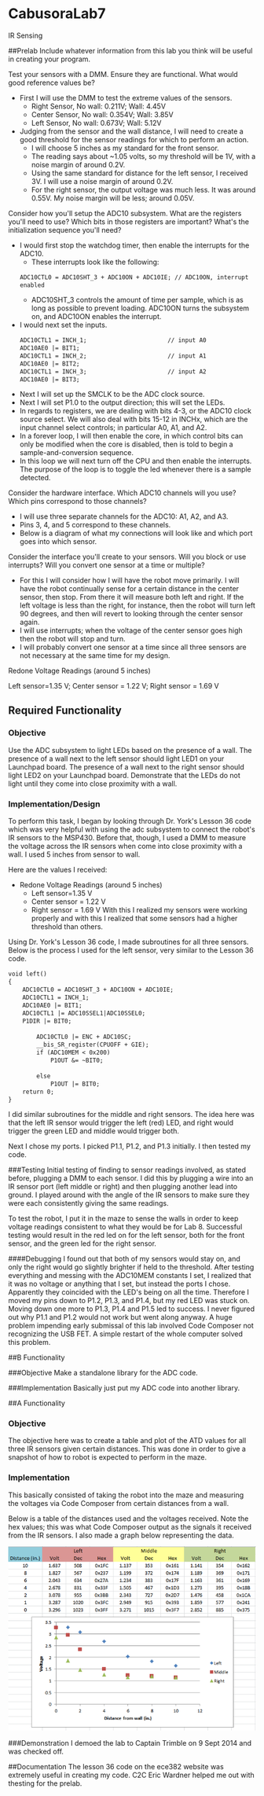 CabusoraLab7
============

IR Sensing

##Prelab
Include whatever information from this lab you think will be useful in creating your program.


Test your sensors with a DMM. Ensure they are functional. What would good reference values be?
* First I will use the DMM to test the extreme values of the sensors.
  - Right Sensor, No wall: 0.211V; Wall: 4.45V
  - Center Sensor, No wall: 0.354V; Wall: 3.85V
  - Left Sensor, No wall: 0.673V; Wall: 5.12V
* Judging from the sensor and the wall distance, I will need to create a good threshold for the sensor readings for which to perform an action.
  - I will choose 5 inches as my standard for the front sensor.
  - The reading says about ~1.05 volts, so my threshold will be 1V, with a noise margin of around 0.2V.
  - Using the same standard for distance for the left sensor, I received 3V.  I will use a noise margin of around 0.2V.
  - For the right sensor, the output voltage was much less.  It was around 0.55V.  My noise margin will be less; around 0.05V.


Consider how you'll setup the ADC10 subsystem. What are the registers you'll need to use? Which bits in those registers are important? What's the initialization sequence you'll need?
* I would first stop the watchdog timer, then enable the interrupts for the ADC10.
  - These interrupts look like the following:
  ```
  ADC10CTL0 = ADC10SHT_3 + ADC10ON + ADC10IE; // ADC10ON, interrupt enabled
  ```
  - ADC10SHT_3 controls the amount of time per sample, which is as long as possible to prevent loading.  ADC10ON turns the subsystem on, and ADC10ON enables the interrupt.
* I would next set the inputs.
  ```
  ADC10CTL1 = INCH_1;                       // input A0
  ADC10AE0 |= BIT1; 
  ADC10CTL1 = INCH_2;                       // input A1
  ADC10AE0 |= BIT2;
  ADC10CTL1 = INCH_3;                       // input A2
  ADC10AE0 |= BIT3;
  ```
* Next I will set up the SMCLK to be the ADC clock source.
* Next I will set P1.0 to the output direction; this will set the LEDs.
* In regards to registers, we are dealing with bits 4-3, or the ADC10 clock source select.  We will also deal with bits 15-12 in INCHx, which are the input channel select controls; in particular A0, A1, and A2.
* In a forever loop, I will then enable the core, in which control bits can only be modified when the core is disabled, then is told to begin a sample-and-conversion sequence.
* In this loop we will next turn off the CPU and then enable the interrupts.  The purpose of the loop is to toggle the led whenever there is a sample detected.

Consider the hardware interface. Which ADC10 channels will you use? Which pins correspond to those channels?
* I will use three separate channels for the ADC10:  A1, A2, and A3.
* Pins 3, 4, and 5 correspond to these channels.
* Below is a diagram of what my connections will look like and which port goes into which sensor.

Consider the interface you'll create to your sensors. Will you block or use interrupts? Will you convert one sensor at a time or multiple?
* For this I will consider how I will have the robot move primarily.  I will have the robot continually sense for a certain distance in the center sensor, then stop.  From there it will measure both left and right.  If the left voltage is less than the right, for instance, then the robot will turn left 90 degrees, and then will revert to looking through the center sensor again.
* I will use interrupts; when the voltage of the center sensor goes high then the robot will stop and turn.
* I will probably convert one sensor at a time since all three sensors are not necessary at the same time for my design.

Redone Voltage Readings (around 5 inches)

Left sensor=1.35 V; Center sensor = 1.22 V; Right sensor = 1.69 V

## Required Functionality

### Objective
Use the ADC subsystem to light LEDs based on the presence of a wall. The presence of a wall next to the left sensor should light LED1 on your Launchpad board. The presence of a wall next to the right sensor should light LED2 on your Launchpad board. Demonstrate that the LEDs do not light until they come into close proximity with a wall.

### Implementation/Design
To perform this task, I began by looking through Dr. York's Lesson 36 code which was very helpful with using the adc subsystem to connect the robot's IR sensors to the MSP430.  Before that, though, I used a DMM to measure the voltage across the IR sensors when come into close proximity with a wall.  I used 5 inches from sensor to wall.

Here are the values I received:
* Redone Voltage Readings (around 5 inches)
  - Left sensor=1.35 V
  - Center sensor = 1.22 V
  - Right sensor = 1.69 V
With this I realized my sensors were working properly and with this I realized that some sensors had a higher threshold than others.

Using Dr. York's Lesson 36 code, I made subroutines for all three sensors.  Below is the process I used for the left sensor, very similar to the Lesson 36 code.
```
void left()
{
	ADC10CTL0 = ADC10SHT_3 + ADC10ON + ADC10IE;
	ADC10CTL1 = INCH_1;
	ADC10AE0 |= BIT1;
	ADC10CTL1 |= ADC10SSEL1|ADC10SSEL0;
	P1DIR |= BIT0;

		ADC10CTL0 |= ENC + ADC10SC;
		__bis_SR_register(CPUOFF + GIE);
		if (ADC10MEM < 0x200)
			P1OUT &= ~BIT0;

		else
			P1OUT |= BIT0;
	return 0;
}
```

I did similar subroutines for the middle and right sensors.  The idea here was that the left IR sensor would trigger the left (red) LED, and right would trigger the green LED and middle would trigger both.

Next I chose my ports.  I picked P1.1, P1.2, and P1.3 initially.  I then tested my code.

###Testing
Initial testing of finding to sensor readings involved, as stated before, plugging a DMM to each sensor.  I did this by plugging a wire into an IR sensor port (left middle or right) and then plugging another lead into ground.  I played around with the angle of the IR sensors to make sure they were each consistently giving the same readings.

To test the robot, I put it in the maze to sense the walls in order to keep voltage readings consistent to what they would be for Lab 8.  Successful testing would result in the red led on for the left sensor, both for the front sensor, and the green led for the right sensor.

####Debugging
I found out that both of my sensors would stay on, and only the right would go slightly brighter if held to the threshold.  After testing everything and messing with the ADC10MEM constants I set, I realized that it was no voltage or anything that I set, but instead the ports I chose.  Apparently they coincided with the LED's being on all the time.  Therefore I moved my pins down to P1.2, P1.3, and P1.4, but my red LED was stuck on.  Moving down one more to P1.3, P1.4 and P1.5 led to success.  I never figured out why P1.1 and P1.2 would not work but went along anyway.  A huge problem impending early submissal of this lab involved Code Composer not recognizing the USB FET.  A simple restart of the whole computer solved this problem.

##B Functionality

###Objective
Make a standalone library for the ADC code.

###Implementation
Basically just put my ADC code into another library.

##A Functionality

### Objective
The objective here was to create a table and plot of the ATD values for all three IR sensors given certain distances.  This was done in order to give a snapshot of how to robot is expected to perform in the maze.

### Implementation
This basically consisted of taking the robot into the maze and measuring the voltages via Code Composer from certain distances from a wall.  

Below is a table of the distances used and the voltages received.  Note the hex values; this was what Code Composer output as the signals it received from the IR sensors.  I also made a graph below representing the data.

![A Functionality](https://github.com/KevinCabusora/CabusoraLab7/blob/master/AFunctionality.PNG)

###Demonstration
I demoed the lab to Captain Trimble on 9 Sept 2014 and was checked off.

##Documentation
The lesson 36 code on the ece382 website was extremely useful in creating my code.  C2C Eric Wardner helped me out with thesting for the prelab.

